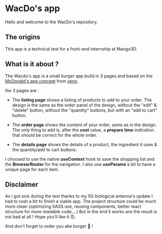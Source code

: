 # WacDo's app

Hello and welcome to the WacDo's repository.

## The origins

This app is a technical test for a front-end internship at Mango3D.

## What is it about ?

The Wacdo's app is a small burger app build in 3 pages and based on the [McDonald's app concept](https://dribbble.com/shots/14126838-McDonald-s-App-3) from [veno](https://dribbble.com/Veno_Design).

the 3 pages are :

- The **listing page** shows a listing of products to add to your order. The design is the same as the order panel of the design, without the "edit" & "delete" button, without the "quantity" buttons, but with an "add to cart" button.

- The **order page** shows the content of your order, same as in the design. The only thing to add is, after the **cost** value, a **prepare time** indication that should be correct for the whole order.

- The **details page** shows the details of a product, the ingredient it uses & the quantity/add to cart buttons.

I choosed to use the native **useContext** hook to save the shopping list and the **BrowserRouter** for the navigation. I also use **useParams** a bit to have a unique page for each item.

## Disclaimer

As i got sick during the test thanks to my 5G biological antenna's update I had to rush a bit to finish a viable app. The project structure could be much more clean (optimizing SASS use, reusing components, better react structure for more readable code,...) But in the end it works ans the result is not bad at all ! Hope you'll like it 😊.

And don't forget to order you ake burger 🍔 !